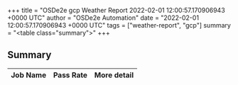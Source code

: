 +++
title = "OSDe2e gcp Weather Report 2022-02-01 12:00:57.170906943 +0000 UTC"
author = "OSDe2e Automation"
date = "2022-02-01 12:00:57.170906943 +0000 UTC"
tags = ["weather-report", "gcp"]
summary = "<table class=\"summary\"></table>"
+++
## Summary

| Job Name | Pass Rate | More detail |
|----------|-----------|-------------|




